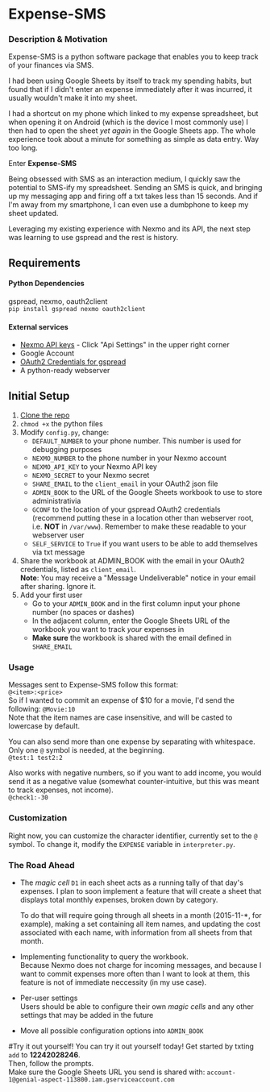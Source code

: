 # Expense-SMS

### Description & Motivation
Expense-SMS is a python software package that enables you to keep track of your finances via SMS.  

I had been using Google Sheets by itself to track my spending habits, but found that if I didn't enter an expense immediately after it was incurred, it usually wouldn't make it into my sheet.

I had a shortcut on my phone which linked to my expense spreadsheet, but when opening it on Android (which is the device I most commonly use) I then had to open the sheet _yet again_ in the Google Sheets app. The whole experience took about a minute for something as simple as data entry. Way too long.

Enter **Expense-SMS**

Being obsessed with SMS as an interaction medium, I quickly saw the potential to SMS-ify my spreadsheet. Sending an SMS is quick, and bringing up my messaging app and firing off a txt takes less than 15 seconds. And if I'm away from my smartphone, I can even use a dumbphone to keep my sheet updated. 

Leveraging my existing experience with Nexmo and its API, the next step was learning to use gspread and the rest is history.


## Requirements

#### Python Dependencies
gspread, nexmo, oauth2client  
`pip install gspread nexmo oauth2client`

#### External services
- [Nexmo API keys](https://dashboard.nexmo.com/) - Click "Api Settings" in the upper right corner    
- Google Account  
- [OAuth2 Credentials for gspread](https://gspread.readthedocs.org/en/latest/oauth2.html)  
- A python-ready webserver  


## Initial Setup
1. [Clone the repo](https://github.com/vagelim/expense-sms.git) 
2. `chmod +x` the python files   
2. Modify `config.py`, change:  
    - `DEFAULT_NUMBER` to your phone number. This number is used for debugging purposes
    - `NEXMO_NUMBER` to the phone number in your Nexmo account
    - `NEXMO_API_KEY` to your Nexmo API key
    - `NEXMO_SECRET` to your Nexmo secret
    - `SHARE_EMAIL` to the `client_email` in your OAuth2 json file
    - `ADMIN_BOOK` to the URL of the Google Sheets workbook to use to store administrativia
    - `GCONF` to the location of your gspread OAuth2 credentials (recommend putting these in a location other than webserver root, i.e. **NOT** in `/var/www`). Remember to make these readable to your webserver user
    - `SELF_SERVICE` to `True` if you want users to be able to add themselves via txt message
3. Share the workbook at ADMIN_BOOK with the email in your OAuth2 credentials, listed as `client_email`.  
**Note**: You may receive a "Message Undeliverable" notice in your email after sharing. Ignore it.
4. Add your first user
    - Go to your `ADMIN_BOOK` and in the first column input your phone number (no spaces or dashes)
    - In the adjacent column, enter the Google Sheets URL of the workbook you want to track _your_ expenses in
    - **Make sure** the workbook is shared with the email defined in `SHARE_EMAIL`  
### Usage
Messages sent to Expense-SMS follow this format:  
`@<item>:<price>`  
So if I wanted to commit an expense of $10 for a movie, I'd send the following: `@Movie:10`  
Note that the item names are case insensitive, and will be casted to lowercase by default.  

You can also send more than one expense by separating with whitespace. Only one `@` symbol is needed, at the beginning.  
`@test:1 test2:2`  


Also works with negative numbers, so if you want to add income, you would send it as a negative value (somewhat counter-intuitive, but this was meant to track expenses, not income).  
`@check1:-30`  


### Customization
Right now, you can customize the character identifier, currently set to the `@` symbol. To change it, modify the `EXPENSE` variable in `interpreter.py`.  



### The Road Ahead
- The _magic cell_ `D1` in each sheet acts as a running tally of that day's expenses. I plan to soon implement a feature that will create a sheet that displays total monthly expenses, broken down by category.

    To do that will require going through all sheets in a month (2015-11-*, for example), making a set containing all item names, and updating the cost associated with each name, with information from all sheets from that month.

- Implementing functionality to query the workbook.  
        Because Nexmo does not charge for incoming messages, and because I want to commit expenses more often than I want to look at them, this feature is not of immediate neccessity (in my use case).

- Per-user settings  
  Users should be able to configure their own _magic cells_ and any other settings that may be added in the future

- Move all possible configuration options into `ADMIN_BOOK`

#Try it out yourself!
You can try it out yourself today! Get started by txting `add` to **12242028246**.  
Then, follow the prompts.  
Make sure the Google Sheets URL you send is shared with: `account-1@genial-aspect-113800.iam.gserviceaccount.com`
